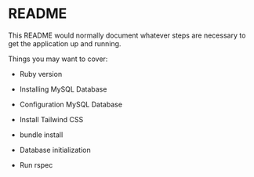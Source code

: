 # README

This README would normally document whatever steps are necessary to get the
application up and running.

Things you may want to cover:


* Ruby version

* Installing MySQL Database

* Configuration MySQL Database

* Install Tailwind CSS

* bundle install

* Database initialization 

* Run rspec




